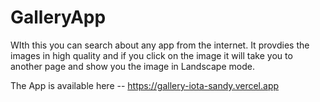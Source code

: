 # GalleryApp
WIth this you can search about any app from the internet. 
It provdies the images in high quality and if you click on the image it will take you to another page and show you the image in Landscape mode.


The App is available here -- https://gallery-iota-sandy.vercel.app

